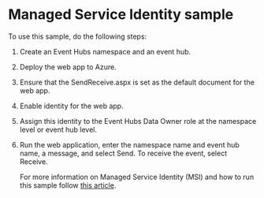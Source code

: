 # Managed Service Identity sample #
To use this sample, do the following steps: 

1. Create an Event Hubs namespace and an event hub.
2. Deploy the web app to Azure. 
3. Ensure that the SendReceive.aspx is set as the default document for the web app.
4. Enable identity for the web app.
5. Assign this identity to the Event Hubs Data Owner role at the namespace level or event hub level.
6. Run the web application, enter the namespace name and event hub name, a message, and select Send. To receive the event, select Receive.

    For more information on Managed Service Identity (MSI) and how to run this sample follow [this article](https://docs.microsoft.com/azure/event-hubs/authenticate-managed-identity#test-the-web-application).

